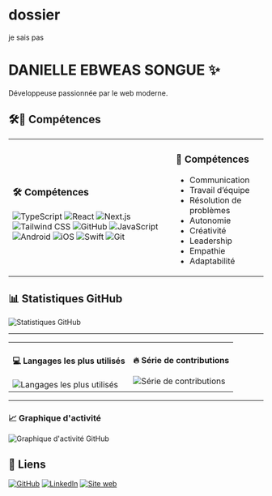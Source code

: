 # dossier
je sais pas 
# DANIELLE EBWEAS SONGUE ✨

Développeuse passionnée par le web moderne.

## 🛠️🤝 Compétences 
<table><tr>
<td>
<h3>🛠️ Compétences</h3>
<div>
<img alt="TypeScript" src="https://img.shields.io/badge/TypeScript-3178C6?style=flat&logo=typescript&logoColor=white" />
<img alt="React" src="https://img.shields.io/badge/React-61DAFB?style=flat&logo=react&logoColor=white" />
<img alt="Next.js" src="https://img.shields.io/badge/Next.js-000000?style=flat&logo=nextdotjs&logoColor=white" />
<img alt="Tailwind CSS" src="https://img.shields.io/badge/Tailwind%20CSS-38B2AC?style=flat&logo=tailwindcss&logoColor=white" />
<img alt="GitHub" src="https://img.shields.io/badge/GitHub-181717?style=flat&logo=github&logoColor=white" />
<img alt="JavaScript" src="https://img.shields.io/badge/JavaScript-F7DF1E?style=flat&logo=javascript&logoColor=white" />
<img alt="Android" src="https://img.shields.io/badge/Android-3DDC84?style=flat&logo=android&logoColor=white" />
<img alt="iOS" src="https://img.shields.io/badge/iOS-000000?style=flat&logo=apple&logoColor=white" />
<img alt="Swift" src="https://img.shields.io/badge/Swift-FA7343?style=flat&logo=swift&logoColor=white" />
<img alt="Git" src="https://img.shields.io/badge/Git-F05032?style=flat&logo=git&logoColor=white" />
</div>
</td>
<td>
<h3>🤝 Compétences</h3>
<ul>
<li>Communication</li>
<li>Travail d’équipe</li>
<li>Résolution de problèmes</li>
<li>Autonomie</li>
<li>Créativité</li>
<li>Leadership</li>
<li>Empathie</li>
<li>Adaptabilité</li>
</ul>
</td>
</tr></table>

## 📊 Statistiques GitHub
![Statistiques GitHub](https://github-readme-stats.vercel.app/api?username=danielle.eb&show_icons=true&theme=radical)

---

<table><tr>
<td valign="top">
<h4>💻 Langages les plus utilisés</h4>
<img alt="Langages les plus utilisés" src="https://github-readme-stats.vercel.app/api/top-langs/?username=danielle.eb&layout=compact&theme=dracula" />
</td>
<td valign="top">
<h4>🔥 Série de contributions</h4>
<img alt="Série de contributions" src="https://streak-stats.demolab.com?user=danielle.eb&theme=dracula&hide_border=true" />
</td>
</tr></table>

---

### 📈 Graphique d'activité
![Graphique d'activité GitHub](https://github-readme-activity-graph.vercel.app/graph?username=danielle.eb&theme=dracula)

## 🔗 Liens
[![GitHub](https://img.shields.io/badge/GitHub-181717?logo=github&logoColor=white)](https://github.com/anais0210/)
[![LinkedIn](https://img.shields.io/badge/LinkedIn-0A66C2?logo=linkedin&logoColor=white)](https://www.linkedin.com/in/anais-sparesotto-formatrice/)
[![Site web](https://img.shields.io/badge/Site%20web-0ea5e9?logoColor=white)](https://anais-formation-tech.fr/)
